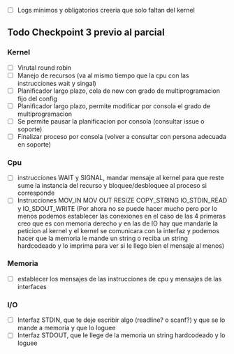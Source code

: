 - [ ] Logs minimos y obligatorios creeria que solo faltan del kernel

## Todo Checkpoint 3 previo al parcial


### Kernel
- [ ] Virutal round robin
- [ ] Manejo de recursos (va al mismo tiempo que la cpu con las instrucciones wait y singal)
- [ ] Planificador largo plazo, cola de new con grado de multiprogramacion fijo del config
- [ ] Planificador largo plazo, permite modificar por consola el grado de multiprogramacion
- [ ] Se permite pausar la planificacion por consola (consultar issue o soporte)
- [ ] Finalizar proceso por consola (volver a consultar con persona adecuada en soporte)
### Cpu 
- [ ] instrucciones WAIT y SIGNAL, mandar mensaje al kernel para que reste sume la instancia del recurso y bloquee/desbloquee al proceso si corresponde
- [ ] Instrucciones MOV_IN MOV OUT RESIZE COPY_STRING IO_STDIN_READ y IO_SDOUT_WRITE (Por ahora no se puede hacer mucho pero por lo menos podemos establecer las conexiones en el caso de las 4 primeras creo que es con memoria derecho y en las de IO hay que mandarle la peticion al kernel y el kernel se comunicara con la interfaz y podemos hacer que la memoria le mande un string o reciba un string hardcodeado y lo imprima para ver si le llego bien el mensaje al menos)

### Memoria
- [ ] establecer los mensajes de las instrucciones de cpu y mensajes de las interfaces

### I/O
- [ ] Interfaz STDIN, que te deje escribir algo (readline? o scanf?) y que se lo mande a memoria y que lo loguee
- [ ] Interfaz STDOUT, que le llege de la memoria un string hardcodeado y lo loguee
